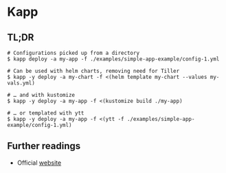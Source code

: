 # Kapp

## TL;DR

```shell
# Configurations picked up from a directory
$ kapp deploy -a my-app -f ./examples/simple-app-example/config-1.yml

# Can be used with helm charts, removing need for Tiller
$ kapp -y deploy -a my-chart -f <(helm template my-chart --values my-vals.yml)

# … and with kustomize
$ kapp -y deploy -a my-app -f <(kustomize build ./my-app)

# … or templated with ytt
$ kapp -y deploy -a my-app -f <(ytt -f ./examples/simple-app-example/config-1.yml)
```

## Further readings

- Official [website]

[website]: https://get-kapp.io
